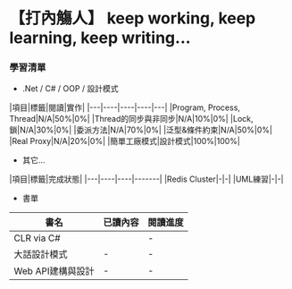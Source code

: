 # 【打內觴人】 keep working, keep learning, keep writing... #

### 學習清單 ###

+ .Net / C# / OOP / 設計模式
 
|項目|標籤|閱讀|實作|
|---|----|----|----|---|
|Program, Process, Thread|N/A|50%|0%|
|Thread的同步與非同步|N/A|10%|0%|
|Lock, 鎖|N/A|30%|0%|
|委派方法|N/A|70%|0%|
|泛型&條件約束|N/A|50%|0%|
|Real Proxy|N/A|20%|0%|
|簡單工廠模式|設計模式|100%|100%|

+ 其它...
 
|項目|標籤|完成狀態|
|---|----|----|-------|
|Redis Cluster|-|-|
|UML練習|-|-|


+ 書單
 
|書名|已讀內容|閱讀進度|
|----|----|-------|
|CLR via C#||-|
|大話設計模式|-|-|
|Web API建構與設計|-|-|
